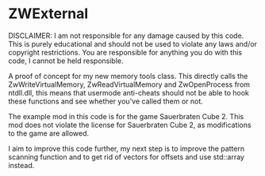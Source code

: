 # ZWExternal

DISCLAIMER: I am not responsible for any damage caused by this code. This is purely educational and should not be used to violate any laws and/or copyright restrictions. You are responsible for anything you do with this code, I cannot be held responsible.

A proof of concept for my new memory tools class. This directly calls the ZwWriteVirtualMemory, ZwReadVirtualMemory and ZwOpenProcess from ntdll.dll, this means that usermode anti-cheats should not be able to hook these functions and see whether you've called them or not.

The example mod in this code is for the game Sauerbraten Cube 2. This mod does not violate the license for Sauerbraten Cube 2, as modifications to the game are allowed.

I aim to improve this code further, my next step is to improve the pattern scanning function and to get rid of vectors for offsets and use std::array instead.

